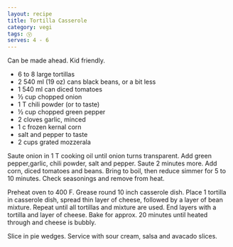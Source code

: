 ```yaml
---
layout: recipe
title: Tortilla Casserole
category: vegi
tags: Ⓥ 
serves: 4 - 6
---
```

Can be made ahead.  Kid friendly.

- 6 to 8 large tortillas
- 2 540 ml (19 oz) cans black beans, or a bit less
- 1 540 ml can diced tomatoes
- ½ cup chopped onion
- 1 T chili powder (or to taste)
- ½ cup chopped green pepper
- 2 cloves garlic, minced
- 1 c frozen kernal corn
- salt and pepper to taste
- 2 cups grated mozzerala 

Saute onion in 1 T cooking oil until onion turns transparent. Add green pepper,garlic, chili powder, salt and pepper. Saute 2 minutes more.  Add corn, diced tomatoes and beans.  Bring to boil, then reduce simmer for 5 to 10 minutes.  Check seasonings and remove from heat.

Preheat oven to 400 F.  Grease round 10 inch casserole dish. Place 1 tortilla in casserole dish, spread thin layer of cheese, followed by a layer of bean mixture.  Repeat until all tortillas and mixture are used.  End layers with a tortilla and layer of cheese.  Bake for approx. 20 minutes until heated through and cheese is bubbly.

Slice in pie wedges.  Service with sour cream, salsa and avacado slices.
